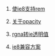 1. [使ie8支持rem](http://chuckcarpenter.github.io/REM-unit-polyfill/)

2. [关于opacity](https://blog.csdn.net/freshlover/article/details/17143341)
3. [rgna转ie透明值](https://kilianvalkhof.com/2010/css-html/how-to-use-rgba-in-ie/)
4. [ie8兼容方案](http://www.cnblogs.com/zamhown/p/6709932.html)

